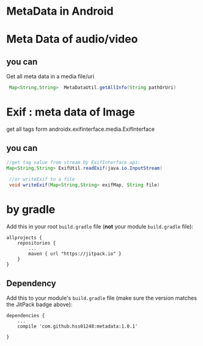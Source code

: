 # MetaData in Android

# Meta Data of audio/video

## you can

Get all meta data in a media file/uri

```java
 Map<String,String>  MetaDataUtil.getAllInfo(String pathOrUri)
```





# Exif : meta data of Image

get all tags form androidx.exifinterface.media.ExifInterface

## you can 

```java
//get tag value from stream by ExifInterface api:
Map<String,String> ExifUtil.readExif(java.io.InputStream)
  
 //or writeExif to a file
 void writeExif(Map<String,String> exifMap, String file)
```





#  by gradle

Add this in your root `build.gradle` file (**not** your module `build.gradle` file):

```
allprojects {
	repositories {
		...
		maven { url "https://jitpack.io" }
	}
}
```

## Dependency

Add this to your module's `build.gradle` file (make sure the version matches the JitPack badge above):

```
dependencies {
	...
	compile 'com.github.hss01248:metadata:1.0.1'

}
```

## 